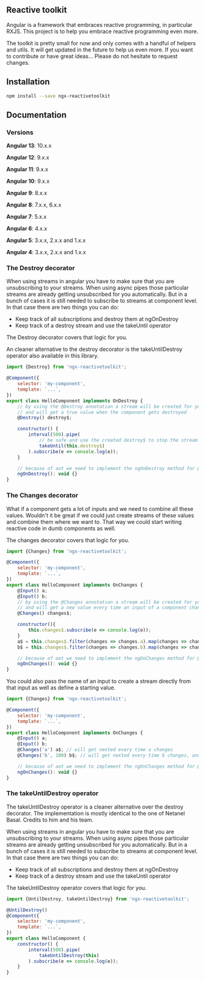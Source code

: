 ## Reactive toolkit

Angular is a framework that embraces reactive programming, in particular RXJS.
This project is to help you embrace reactive programming even more.

The toolkit is pretty small for now and only comes with a handful of helpers and utils.
It will get updated in the future to help us even more. If you want to contribute or have great ideas...
Please do not hesitate to request changes.

## Installation

```bash
npm install --save ngx-reactivetoolkit
```

## Documentation

### Versions

**Angular 13**: 10.x.x

**Angular 12**: 9.x.x

**Angular 11**: 9.x.x

**Angular 10**: 9.x.x

**Angular 9**: 8.x.x

**Angular 8**: 7.x.x, 6.x.x

**Angular 7**: 5.x.x

**Angular 6**: 4.x.x

**Angular 5**: 3.x.x, 2.x.x and 1.x.x

**Angular 4**: 3.x.x, 2.x.x and 1.x.x


### The Destroy decorator

When using streams in angular you have to make sure that you are unsubscribing to your streams.
When using async pipes those particular streams are already getting unsubscribed for you automatically.
But in a bunch of cases it is still needed to subscribe to streams at component level.
In that case there are two things you can do:
- Keep track of all subscriptions and destroy them at ngOnDestroy
- Keep track of a destroy stream and use the takeUntil operator

The Destroy decorator covers that logic for you.

An cleaner alternative to the destroy decorator is the takeUntilDestroy operator also available in this library.

```javascript
import {Destroy} from 'ngx-reactivetoolkit';

@Component({
    selector: 'my-component',
    template: `...`,
})
export class HelloComponent implements OnDestroy {
    // by using the @Destroy annotation a stream will be created for you
    // and will get a true value when the component gets destroyed
    @Destroy() destroy$;

    constructor() {
        interval(500).pipe(
            // be safe and use the created destroy$ to stop the stream automatically
            takeUntil(this.destroy$)
        ).subscribe(e => console.log(e));
    }

    // because of aot we need to implement the ngOnDestroy method for @Destroy to work
    ngOnDestroy(): void {}
}
```

### The Changes decorator

What if a component gets a lot of inputs and we need to combine all these values. Wouldn't it be great if we
could just create streams of these values and combine them where we want to. That way we could start writing
reactive code in dumb components as well.

The changes decorator covers that logic for you.

```javascript
import {Changes} from 'ngx-reactivetoolkit';

@Component({
    selector: 'my-component',
    template: `...`,
})
export class HelloComponent implements OnChanges {
    @Input() a;
    @Input() b;
    // by using the @Changes annotation a stream will be created for you
    // and will get a new value every time an input of a component changes
    @Changes() changes$;

    constructor(){
        this.changes$.subscribe(e => console.log(e));
    }
    a$ = this.changes$.filter(changes => changes.a).map(changes => changes.a.currentValue);
    b$ = this.changes$.filter(changes => changes.b).map(changes => changes.b.currentValue);

    // because of aot we need to implement the ngOnChanges method for @Changes to work
    ngOnChanges(): void {}
}
```

You could also pass the name of an input to create a stream directly from that input as well as define a starting value.

```javascript
import {Changes} from 'ngx-reactivetoolkit';

@Component({
    selector: 'my-component',
    template: `...`,
})
export class HelloComponent implements OnChanges {
    @Input() a;
    @Input() b;
    @Changes('a') a$; // will get nexted every time a changes
    @Changes('b', 100) b$; // will get nexted every time b changes, and will start with the value 100 

    // because of aot we need to implement the ngOnChanges method for @Changes to work
    ngOnChanges(): void {}
}
```

### The takeUntilDestroy operator

The takeUntilDestroy operator is a cleaner alternative over the destroy decorator. The implementation is mostly identical to the one of Netanel Basal. Credits to him and his team.

When using streams in angular you have to make sure that you are unsubscribing to your streams.
When using async pipes those particular streams are already getting unsubscribed for you automatically.
But in a bunch of cases it is still needed to subscribe to streams at component level.
In that case there are two things you can do:
- Keep track of all subscriptions and destroy them at ngOnDestroy
- Keep track of a destroy stream and use the takeUntil operator

The takeUntilDestroy operator covers that logic for you.

```javascript
import {UntilDestroy, takeUntilDestroy} from 'ngx-reactivetoolkit';

@UntilDestroy()
@Component({
    selector: 'my-component',
    template: `...`,
})
export class HelloComponent {
    constructor() {
        interval(500).pipe(
            takeUntilDestroy(this)
        ).subscribe(e => console.log(e));
    }
}
```
